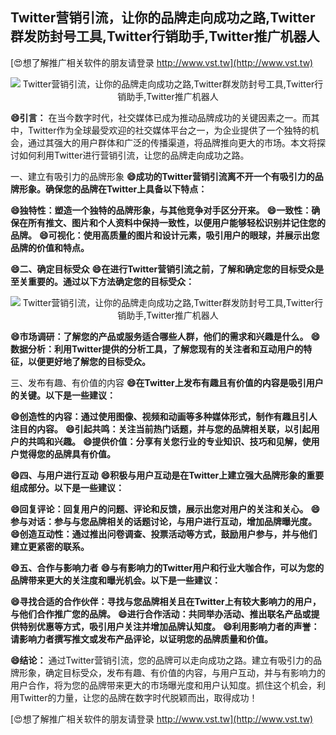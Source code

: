## **Twitter营销引流，让你的品牌走向成功之路,Twitter群发防封号工具,Twitter行销助手,Twitter推广机器人**

[😍想了解推广相关软件的朋友请登录 http://www.vst.tw](http://www.vst.tw)

 <center><img src="https://vst.tw/MP4/tuiguang/png/1.png" alt="Twitter营销引流，让你的品牌走向成功之路,Twitter群发防封号工具,Twitter行销助手,Twitter推广机器人"></center>

**😄引言：**
在当今数字时代，社交媒体已成为推动品牌成功的关键因素之一。而其中，Twitter作为全球最受欢迎的社交媒体平台之一，为企业提供了一个独特的机会，通过其强大的用户群体和广泛的传播渠道，将品牌推向更大的市场。本文将探讨如何利用Twitter进行营销引流，让您的品牌走向成功之路。

一、建立有吸引力的品牌形象
**😄成功的Twitter营销引流离不开一个有吸引力的品牌形象。确保您的品牌在Twitter上具备以下特点：**

**😄独特性：塑造一个独特的品牌形象，与其他竞争对手区分开来。**
**😄一致性：确保在所有推文、图片和个人资料中保持一致性，以便用户能够轻松识别并记住您的品牌。**
**😄可视化：使用高质量的图片和设计元素，吸引用户的眼球，并展示出您品牌的价值和特点。**

**😄二、确定目标受众**
**😄在进行Twitter营销引流之前，了解和确定您的目标受众是至关重要的。通过以下方法确定您的目标受众：**

 <center><img src="https://vst.tw/MP4/tuiguang/png/8.png" alt="Twitter营销引流，让你的品牌走向成功之路,Twitter群发防封号工具,Twitter行销助手,Twitter推广机器人"></center>

**😄市场调研：了解您的产品或服务适合哪些人群，他们的需求和兴趣是什么。**
**😄数据分析：利用Twitter提供的分析工具，了解您现有的关注者和互动用户的特征，以便更好地了解您的目标受众。**

三、发布有趣、有价值的内容
**😄在Twitter上发布有趣且有价值的内容是吸引用户的关键。以下是一些建议：**

**😄创造性的内容：通过使用图像、视频和动画等多种媒体形式，制作有趣且引人注目的内容。**
**😄引起共鸣：关注当前热门话题，并与您的品牌相关联，以引起用户的共鸣和兴趣。**
**😄提供价值：分享有关您行业的专业知识、技巧和见解，使用户觉得您的品牌具有价值。**

**😄四、与用户进行互动**
**😄积极与用户互动是在Twitter上建立强大品牌形象的重要组成部分。以下是一些建议：**

**😄回复评论：回复用户的问题、评论和反馈，展示出您对用户的关注和关心。**
**😄参与对话：参与与您品牌相关的话题讨论，与用户进行互动，增加品牌曝光度。**
**😄创造互动性：通过推出问卷调查、投票活动等方式，鼓励用户参与，并与他们建立更紧密的联系。**

**😄五、合作与影响力者**
**😄与有影响力的Twitter用户和行业大咖合作，可以为您的品牌带来更大的关注度和曝光机会。以下是一些建议：**

**😄寻找合适的合作伙伴：寻找与您品牌相关且在Twitter上有较大影响力的用户，与他们合作推广您的品牌。**
**😄进行合作活动：共同举办活动、推出联名产品或提供特别优惠等方式，吸引用户关注并增加品牌认知度。**
**😄利用影响力者的声誉：请影响力者撰写推文或发布产品评论，以证明您的品牌质量和价值。**

**😄结论：**
通过Twitter营销引流，您的品牌可以走向成功之路。建立有吸引力的品牌形象，确定目标受众，发布有趣、有价值的内容，与用户互动，并与有影响力的用户合作，将为您的品牌带来更大的市场曝光度和用户认知度。抓住这个机会，利用Twitter的力量，让您的品牌在数字时代脱颖而出，取得成功！

[😍想了解推广相关软件的朋友请登录 http://www.vst.tw](http://www.vst.tw)



